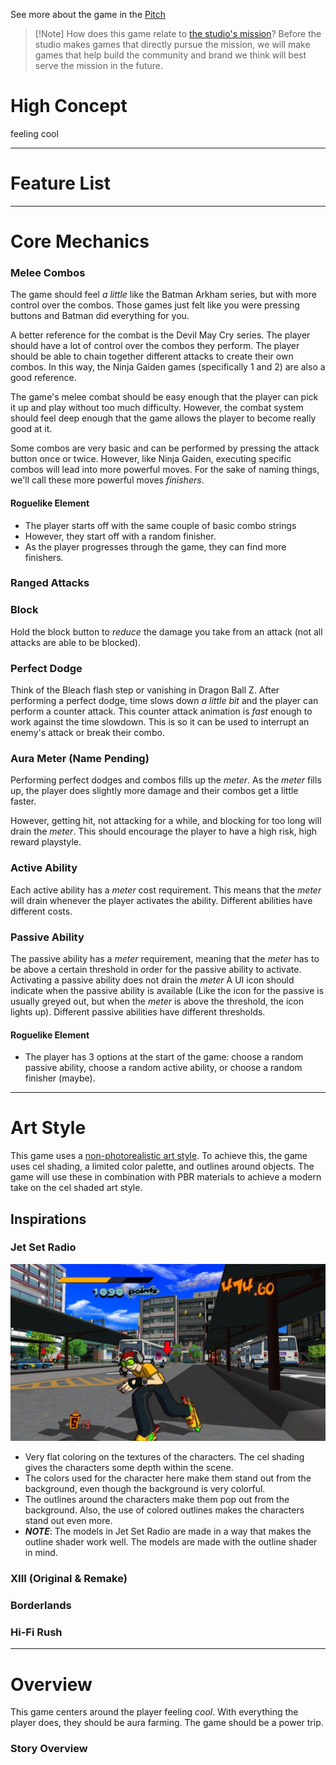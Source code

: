 See more about the game in the [Pitch](<./Pitch.md>)

> [!Note] How does this game relate to [the studio's mission](<../Home.md>)?
> Before the studio makes games that directly pursue the mission, we will make games that help build the community and brand we think will best serve the mission in the future.

# High Concept
feeling cool

---
# Feature List

---
# Core Mechanics
### Melee Combos

The game should feel *a little* like the Batman Arkham series, but with more control over the combos. Those games just felt like you were pressing buttons and Batman did everything for you.

A better reference for the combat is the Devil May Cry series. The player should have a lot of control over the combos they perform. The player should be able to chain together different attacks to create their own combos. In this way, the Ninja Gaiden games (specifically 1 and 2) are also a good reference.

The game's melee combat should be easy enough that the player can pick it up and play without too much difficulty. However, the combat system should feel deep enough that the game allows the player to become really good at it.

Some combos are very basic and can be performed by pressing the attack button once or twice. However, like Ninja Gaiden, executing specific combos will lead into more powerful moves. For the sake of naming things, we'll call these more powerful moves *finishers*.

#### Roguelike Element
- The player starts off with the same couple of basic combo strings
- However, they start off with a random finisher.
- As the player progresses through the game, they can find more finishers.

### Ranged Attacks

### Block

Hold the block button to *reduce* the damage you take from an attack (not all attacks are able to be blocked).

### Perfect Dodge

Think of the Bleach flash step or vanishing in Dragon Ball Z. After performing a perfect dodge, time slows down *a little bit* and the player can perform a counter attack. This counter attack animation is *fast* enough to work against the time slowdown. This is so it can be used to interrupt an enemy's attack or break their combo.

### Aura Meter (Name Pending)

Performing perfect dodges and combos fills up the *meter*. As the *meter* fills up, the player does slightly more damage and their combos get a little faster.

However, getting hit, not attacking for a while, and blocking for too long will drain the *meter*. This should encourage the player to have a high risk, high reward playstyle.

### Active Ability

Each active ability has a *meter* cost requirement. This means that the *meter* will drain whenever the player activates the ability. Different abilities have different costs.

### Passive Ability

The passive ability has a *meter* requirement, meaning that the *meter* has to be above a certain threshold in order for the passive ability to activate. Activating a passive ability does not drain the *meter* A UI icon should indicate when the passive ability is available (Like the icon for the passive is usually greyed out, but when the *meter* is above the threshold, the icon lights up). Different passive abilities have different thresholds.

#### Roguelike Element
- The player has 3 options at the start of the game: choose a random passive ability, choose a random active ability, or choose a random finisher (maybe).

---
# Art Style

This game uses a [non-photorealistic art style](https://en.wikipedia.org/wiki/Non-photorealistic_rendering). To achieve this, the game uses cel shading, a limited color palette, and outlines around objects. The game will use these in combination with PBR materials to achieve a modern take on the cel shaded art style.

## Inspirations

### Jet Set Radio
![](<../_META/Attachments/screen_shot_2446.jpeg>)

- Very flat coloring on the textures of the characters. The cel shading gives the characters some depth within the scene.
- The colors used for the character here make them stand out from the background, even though the background is very colorful.
- The outlines around the characters make them pop out from the background. Also, the use of colored outlines makes the characters stand out even more.
- ***NOTE***: The models in Jet Set Radio are made in a way that makes the outline shader work well. The models are made with the outline shader in mind.

### XIII (Original & Remake)

### Borderlands

### Hi-Fi Rush

---
# Overview

This game centers around the player feeling *cool*. With everything the player does, they should be aura farming. The game should be a power trip.

### Story Overview
